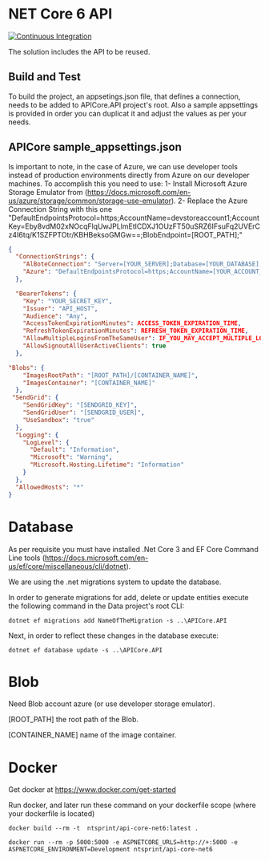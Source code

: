 # NET Core 6 API

[![Continuous Integration](https://github.com/techsavyntsprint/netcore-api/workflows/CI/badge.svg)](https://github.com/techsavyntsprint/netcore-api/actions)

The solution includes the API to be reused. 

## Build and Test
To build the project, an appsetings.json file, that defines a connection, needs to be added to APICore.API project's root. Also a sample appsettings is provided in order you can duplicat it and adjust the values as per your needs.

## APICore sample_appsettings.json
Is important to note, in the case of Azure, we can use developer tools instead of production environments directly from Azure on our developer machines. To accomplish this you need to use:
1- Install Microsoft Azure Storage Emulator from (https://docs.microsoft.com/en-us/azure/storage/common/storage-use-emulator).
2- Replace the Azure Connection String with this one "DefaultEndpointsProtocol=https;AccountName=devstoreaccount1;AccountKey=Eby8vdM02xNOcqFlqUwJPLlmEtlCDXJ1OUzFT50uSRZ6IFsuFq2UVErCz4I6tq/K1SZFPTOtr/KBHBeksoGMGw==;BlobEndpoint=[ROOT_PATH];"

```json
{
  "ConnectionStrings": {
    "AlBoteConnection": "Server=[YOUR_SERVER];Database=[YOUR_DATABASE];User Id=[YOUR_USERNAME];Password=[YOUR_PASWORD];",
    "Azure": "DefaultEndpointsProtocol=https;AccountName=[YOUR_ACCOUNT_NAME];AccountKey=[YOUR_ACCOUNT_KEY];BlobEndpoint=[ROOT_PATH];"
  },

  "BearerTokens": {
    "Key": "YOUR_SECRET_KEY",
    "Issuer": "API_HOST",
    "Audience": "Any",
    "AccessTokenExpirationMinutes": ACCESS_TOKEN_EXPIRATION_TIME,
    "RefreshTokenExpirationMinutes": REFRESH_TOKEN_EXPIRATION_TIME,
    "AllowMultipleLoginsFromTheSameUser": IF_YOU_MAY_ACCEPT_MULTIPLE_LOGINS,
    "AllowSignoutAllUserActiveClients": true
  },

"Blobs": {
    "ImagesRootPath": "[ROOT_PATH]/[CONTAINER_NAME]",
    "ImagesContainer": "[CONTAINER_NAME]"
  },
 "SendGrid": {
    "SendGridKey": "[SENDGRID_KEY]",
	"SendGridUser": "[SENDGRID_USER]",
    "UseSandbox": "true"
  },
  "Logging": {
    "LogLevel": {
      "Default": "Information",
      "Microsoft": "Warning",
      "Microsoft.Hosting.Lifetime": "Information"
    }
  },
  "AllowedHosts": "*"
}
```

# Database
As per requisite you must have installed .Net Core 3 and EF Core Command Line tools (https://docs.microsoft.com/en-us/ef/core/miscellaneous/cli/dotnet).

We are using the .net migrations system to update the database.

In order to generate migrations for add, delete or update entities execute the following command in the Data project's root CLI:
```
dotnet ef migrations add NameOfTheMigration -s ..\APICore.API
```

Next, in order to reflect these changes in the database execute:
```
dotnet ef database update -s ..\APICore.API
```

# Blob
Need Blob account azure (or use developer storage emulator).

[ROOT_PATH] the root path of the Blob.

[CONTAINER_NAME] name of the image container.

# Docker
Get docker at https://www.docker.com/get-started

Run docker, and later run these command on your dockerfile scope (where your dockerfile is located)

```
docker build --rm -t  ntsprint/api-core-net6:latest .
```
```
docker run --rm -p 5000:5000 -e ASPNETCORE_URLS=http://+:5000 -e ASPNETCORE_ENVIRONMENT=Development ntsprint/api-core-net6
```